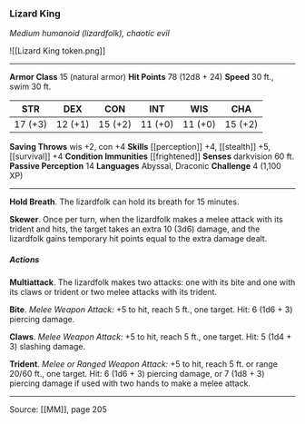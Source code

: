 ### Lizard King
_Medium humanoid (lizardfolk), chaotic evil_

![[Lizard King token.png]]




---

**Armor Class** 15 (natural armor)
**Hit Points** 78 (12d8 + 24)
**Speed** 30 ft., swim 30 ft.

| STR     | DEX     | CON     | INT     | WIS     | CHA     |
|---------|---------|---------|---------|---------|---------|
| 17 (+3) | 12 (+1) | 15 (+2) | 11 (+0) | 11 (+0) | 15 (+2) |

**Saving Throws** wis +2, con +4
**Skills** [[perception]] +4, [[stealth]] +5, [[survival]] +4
**Condition Immunities** [[frightened]]
**Senses** darkvision 60 ft.
**Passive Perception** 14
**Languages** Abyssal, Draconic
**Challenge** 4 (1,100 XP)

---

**Hold Breath**. The lizardfolk can hold its breath for 15 minutes.

**Skewer**. Once per turn, when the lizardfolk makes a melee attack with its trident and hits, the target takes an extra 10 (3d6) damage, and the lizardfolk gains temporary hit points equal to the extra damage dealt.

##### Actions
**Multiattack**. The lizardfolk makes two attacks: one with its bite and one with its claws or trident or two melee attacks with its trident.

**Bite**. _Melee Weapon Attack:_ +5 to hit, reach 5 ft., one target. Hit: 6 (1d6 + 3) piercing damage.

**Claws**. _Melee Weapon Attack:_ +5 to hit, reach 5 ft., one target. Hit: 5 (1d4 + 3) slashing damage.

**Trident**. _Melee or Ranged Weapon Attack:_ +5 to hit, reach 5 ft. or range 20/60 ft., one target. Hit: 6 (1d6 + 3) piercing damage, or 7 (1d8 + 3) piercing damage if used with two hands to make a melee attack.


---

Source: [[MM]], page 205